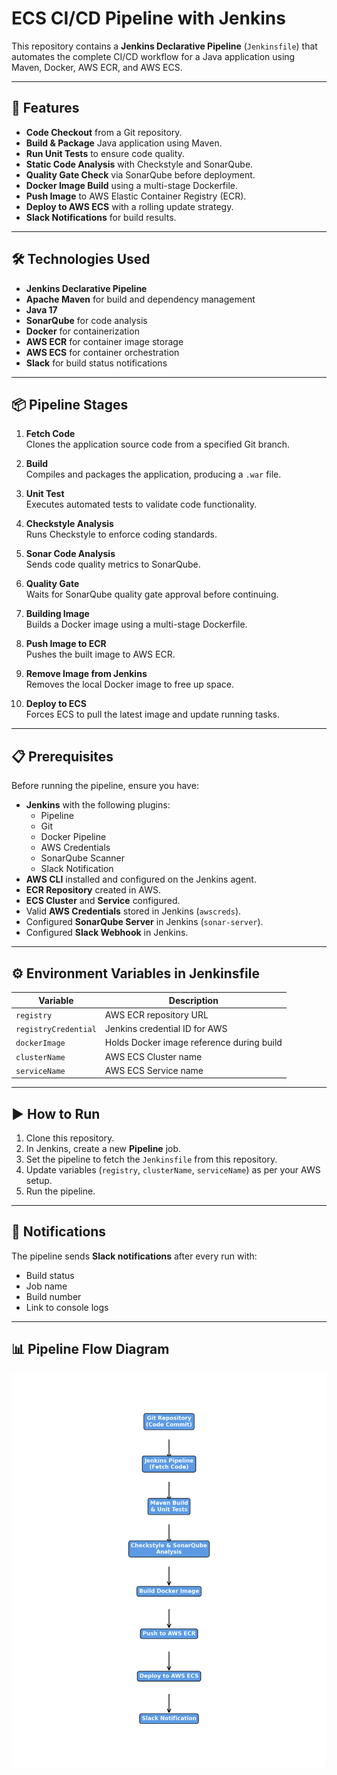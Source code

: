 # ECS CI/CD Pipeline with Jenkins

This repository contains a **Jenkins Declarative Pipeline** (`Jenkinsfile`) that automates the complete CI/CD workflow for a Java application using Maven, Docker, AWS ECR, and AWS ECS.

---

## 🚀 Features

- **Code Checkout** from a Git repository.
- **Build & Package** Java application using Maven.
- **Run Unit Tests** to ensure code quality.
- **Static Code Analysis** with Checkstyle and SonarQube.
- **Quality Gate Check** via SonarQube before deployment.
- **Docker Image Build** using a multi-stage Dockerfile.
- **Push Image** to AWS Elastic Container Registry (ECR).
- **Deploy to AWS ECS** with a rolling update strategy.
- **Slack Notifications** for build results.

---

## 🛠 Technologies Used

- **Jenkins Declarative Pipeline**
- **Apache Maven** for build and dependency management
- **Java 17**
- **SonarQube** for code analysis
- **Docker** for containerization
- **AWS ECR** for container image storage
- **AWS ECS** for container orchestration
- **Slack** for build status notifications

---

## 📦 Pipeline Stages

1. **Fetch Code**  
   Clones the application source code from a specified Git branch.

2. **Build**  
   Compiles and packages the application, producing a `.war` file.

3. **Unit Test**  
   Executes automated tests to validate code functionality.

4. **Checkstyle Analysis**  
   Runs Checkstyle to enforce coding standards.

5. **Sonar Code Analysis**  
   Sends code quality metrics to SonarQube.

6. **Quality Gate**  
   Waits for SonarQube quality gate approval before continuing.

7. **Building Image**  
   Builds a Docker image using a multi-stage Dockerfile.

8. **Push Image to ECR**  
   Pushes the built image to AWS ECR.

9. **Remove Image from Jenkins**  
   Removes the local Docker image to free up space.

10. **Deploy to ECS**  
    Forces ECS to pull the latest image and update running tasks.

---

## 📋 Prerequisites

Before running the pipeline, ensure you have:

- **Jenkins** with the following plugins:
  - Pipeline
  - Git
  - Docker Pipeline
  - AWS Credentials
  - SonarQube Scanner
  - Slack Notification
- **AWS CLI** installed and configured on the Jenkins agent.
- **ECR Repository** created in AWS.
- **ECS Cluster** and **Service** configured.
- Valid **AWS Credentials** stored in Jenkins (`awscreds`).
- Configured **SonarQube Server** in Jenkins (`sonar-server`).
- Configured **Slack Webhook** in Jenkins.

---

## ⚙️ Environment Variables in Jenkinsfile

| Variable             | Description                                   |
|----------------------|-----------------------------------------------|
| `registry`           | AWS ECR repository URL                        |
| `registryCredential` | Jenkins credential ID for AWS                 |
| `dockerImage`        | Holds Docker image reference during build     |
| `clusterName`        | AWS ECS Cluster name                          |
| `serviceName`        | AWS ECS Service name                          |

---

## ▶️ How to Run

1. Clone this repository.  
2. In Jenkins, create a new **Pipeline** job.  
3. Set the pipeline to fetch the `Jenkinsfile` from this repository.  
4. Update variables (`registry`, `clusterName`, `serviceName`) as per your AWS setup.  
5. Run the pipeline.

---

## 📢 Notifications

The pipeline sends **Slack notifications** after every run with:

- Build status
- Job name
- Build number
- Link to console logs

---

## 📊 Pipeline Flow Diagram

![Pipeline Flow](images/ecs_cicd_pipeline_flow.png)
